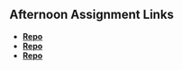## Afternoon Assignment Links

* **[Repo](https://github.com/jprevit/chorescore)**
* **[Repo](https://github.com/jprevit/gregslistcsharpapi)**
* **[Repo](https://github.com/jprevit/spring24_gregslist_csharp)**
